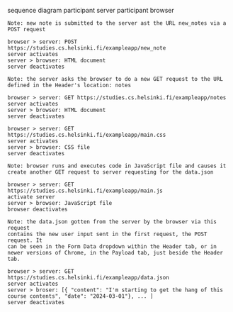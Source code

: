 sequence diagram
    participant server
    participant browser

    Note: new note is submitted to the server ast the URL new_notes via a POST request

    browser > server: POST https://studies.cs.helsinki.fi/exampleapp/new_note
    server activates
    server > browser: HTML document
    server deactivates

    Note: the server asks the browser to do a new GET request to the URL defined in the Header's location: notes

    browser > server: GET https://studies.cs.helsinki.fi/exampleapp/notes
    server activates
    server > browser: HTML document
    server deactivates

    browser > server: GET https://studies.cs.helsinki.fi/exampleapp/main.css
    server activates
    server > browser: CSS file
    server deactivates

    Note: browser runs and executes code in JavaScript file and causes it create another GET request to server requesting for the data.json

    browser > server: GET https://studies.cs.helsinki.fi/exampleapp/main.js
    activate server
    server > browser: JavaScript file
    browser deactivates

    Note: the data.json gotten from the server by the browser via this request
    contains the new user input sent in the first request, the POST request. It
    can be seen in the Form Data dropdown within the Header tab, or in newer versions of Chrome, in the Payload tab, just beside the Header tab.

    browser > server: GET https://studies.cs.helsinki.fi/exampleapp/data.json
    server activates
    server > broser: [{ "content": "I'm starting to get the hang of this course contents", "date": "2024-03-01"}, ... ]
    server deactivates